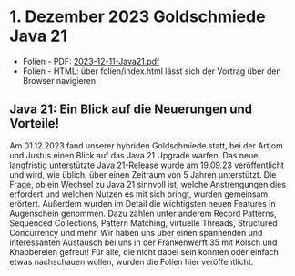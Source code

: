 # 1. Dezember 2023 Goldschmiede Java 21
* Folien - PDF: [2023-12-11-Java21.pdf](2023-12-11-Java21.pdf)
* Folien - HTML: über folien/index.html lässt sich der Vortrag über den Browser navigieren


## Java 21: Ein Blick auf die Neuerungen und Vorteile!
Am 01.12.2023 fand unserer hybriden Goldschmiede statt, bei der Artjom und Justus einen Blick auf das Java 21 Upgrade warfen. Das neue, langfristig unterstützte Java 21-Release wurde am 19.09.23 veröffentlicht und wird, wie üblich, über einen Zeitraum von 5 Jahren unterstützt. Die Frage, ob ein Wechsel zu Java 21 sinnvoll ist, welche Anstrengungen dies erfordert und welchen Nutzen es mit sich bringt, wurden gemeinsam erörtert. Außerdem wurden im Detail die wichtigsten neuen Features in Augenschein genommen. Dazu zählen unter anderem Record Patterns, Sequenced Collections, Pattern Matching, virtuelle Threads, Structured Concurrency und mehr. Wir haben uns über einen spannenden und interessanten Austausch bei uns in der Frankenwerft 35 mit Kölsch und Knabbereien gefreut!
Für alle, die nicht dabei sein konnten oder einfach etwas nachschauen wollen, wurden die Folien hier veröffentlicht.

